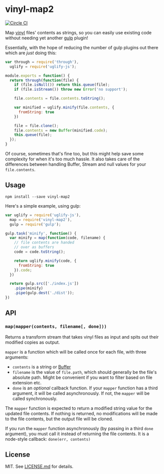 # vinyl-map2

[![Circle CI](https://circleci.com/gh/yoshokatana/vinyl-map2/tree/master.svg?style=svg)](https://circleci.com/gh/yoshokatana/vinyl-map2/tree/master)

Map [vinyl](https://github.com/wearefractal/vinyl) files' contents as strings, so you can easily use existing code without needing yet another [gulp](https://github.com/gulpjs/gulp) plugin!

Essentially, with the hope of reducing the number of gulp plugins out there which are *just* doing this:

``` javascript
var through = require('through'),
  uglify = require('uglify-js');

module.exports = function() {
  return through(function(file) {
    if (file.isNull()) return this.queue(file);
    if (file.isStream()) throw new Error('no support');

    file.contents = file.contents.toString();

    var minified = uglify.minify(file.contents, {
      fromString: true
    })

    file = file.clone();
    file.contents = new Buffer(minified.code);
    this.queue(file);
  });
}
```

Of course, sometimes that's fine too, but this might help save some complexity for when it's too much hassle. It also takes care of the differences between handling Buffer, Stream and null values for your `file.contents`.

## Usage

```
npm install --save vinyl-map2
```

Here's a simple example, using gulp:

``` javascript
var uglify = require('uglify-js'),
  map = require('vinyl-map2'),
  gulp = require('gulp');

gulp.task('minify', function() {
  var minify = map(function(code, filename) {
    // file contents are handed
    // over as buffers
    code = code.toString();

    return uglify.minify(code, {
      fromString: true
    }).code;
  })

  return gulp.src(['./index.js'])
    .pipe(minify)
    .pipe(gulp.dest('./dist'));
})
```

## API

### `map(mapper(contents, filename[, done]))`

Returns a transform stream that takes vinyl files as input and spits out their modified copies as output.

`mapper` is a function which will be called once for each file, with three arguments:

* `contents` is a string or [Buffer](http://nodejs.org/api/buffer.html)
* `filename` is the value of `file.path`, which should generally be the file's
  absolute path. Might be convenient if you want to filter based on file
  extension etc.
* `done` is an _optional_ callback function. If your `mapper` function has a third argument, it will be called asynchronously. If not, the `mapper` will be called synchronously.

The `mapper` function is expected to return a modified string value for the updated file contents. If nothing is returned, no modifications will be made to the file contents, but the output file will be cloned.

If you run the `mapper` function asynchronously (by passing in a third `done` argument), you must call it instead of returning the file contents. It is a node-style callback: `done(err, contents)`

## License ##

MIT. See [LICENSE.md](http://github.com/yoshokatana/vinyl-map2/blob/master/LICENSE.md) for details.
